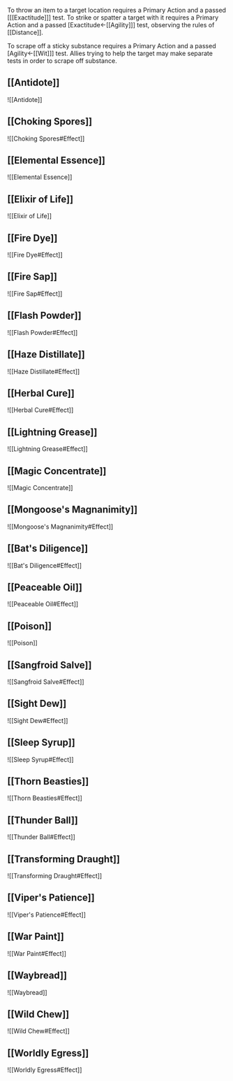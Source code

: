 To throw an item to a target location requires a Primary Action and a passed \[[[Exactitude]]\] test. To strike or spatter a target with it requires a Primary Action and a passed \[Exactitude←[[Agility]]\] test, observing the rules of [[Distance]].

To scrape off a sticky substance requires a Primary Action and a passed \[Agility←[[Wit]]\] test. Allies trying to help the target may make separate tests in order to scrape off substance.
## [[Antidote]]
![[Antidote]]
## [[Choking Spores]]
![[Choking Spores#Effect]]
## [[Elemental Essence]]
![[Elemental Essence]]
## [[Elixir of Life]]
![[Elixir of Life]]
## [[Fire Dye]]
![[Fire Dye#Effect]]
## [[Fire Sap]]
![[Fire Sap#Effect]]
## [[Flash Powder]]
![[Flash Powder#Effect]]
## [[Haze Distillate]]
![[Haze Distillate#Effect]]
## [[Herbal Cure]]
![[Herbal Cure#Effect]]
## [[Lightning Grease]]
![[Lightning Grease#Effect]]
## [[Magic Concentrate]]
![[Magic Concentrate]]
## [[Mongoose's Magnanimity]]
![[Mongoose's Magnanimity#Effect]]
## [[Bat's Diligence]]
![[Bat's Diligence#Effect]]
## [[Peaceable Oil]]
![[Peaceable Oil#Effect]]
## [[Poison]]
![[Poison]]
## [[Sangfroid Salve]]
![[Sangfroid Salve#Effect]]
## [[Sight Dew]]
![[Sight Dew#Effect]]
## [[Sleep Syrup]]
![[Sleep Syrup#Effect]]
## [[Thorn Beasties]]
![[Thorn Beasties#Effect]]
## [[Thunder Ball]]
![[Thunder Ball#Effect]]
## [[Transforming Draught]]
![[Transforming Draught#Effect]]
## [[Viper's Patience]]
![[Viper's Patience#Effect]]
## [[War Paint]]
![[War Paint#Effect]]
## [[Waybread]]
![[Waybread]]
## [[Wild Chew]]
![[Wild Chew#Effect]]
## [[Worldly Egress]]
![[Worldly Egress#Effect]]